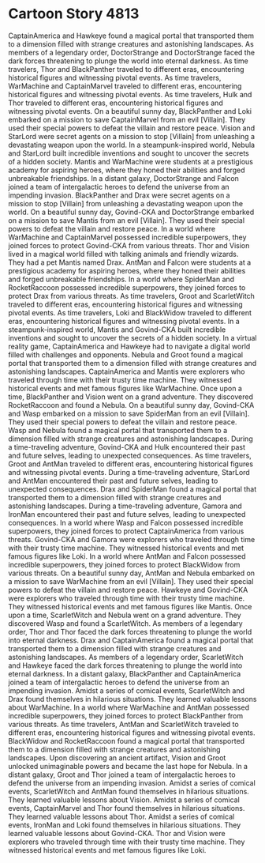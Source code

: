 # Cartoon Story 4813

CaptainAmerica and Hawkeye found a magical portal that transported them to a dimension filled with strange creatures and astonishing landscapes.
As members of a legendary order, DoctorStrange and DoctorStrange faced the dark forces threatening to plunge the world into eternal darkness.
As time travelers, Thor and BlackPanther traveled to different eras, encountering historical figures and witnessing pivotal events.
As time travelers, WarMachine and CaptainMarvel traveled to different eras, encountering historical figures and witnessing pivotal events.
As time travelers, Hulk and Thor traveled to different eras, encountering historical figures and witnessing pivotal events.
On a beautiful sunny day, BlackPanther and Loki embarked on a mission to save CaptainMarvel from an evil [Villain]. They used their special powers to defeat the villain and restore peace.
Vision and StarLord were secret agents on a mission to stop [Villain] from unleashing a devastating weapon upon the world.
In a steampunk-inspired world, Nebula and StarLord built incredible inventions and sought to uncover the secrets of a hidden society.
Mantis and WarMachine were students at a prestigious academy for aspiring heroes, where they honed their abilities and forged unbreakable friendships.
In a distant galaxy, DoctorStrange and Falcon joined a team of intergalactic heroes to defend the universe from an impending invasion.
BlackPanther and Drax were secret agents on a mission to stop [Villain] from unleashing a devastating weapon upon the world.
On a beautiful sunny day, Govind-CKA and DoctorStrange embarked on a mission to save Mantis from an evil [Villain]. They used their special powers to defeat the villain and restore peace.
In a world where WarMachine and CaptainMarvel possessed incredible superpowers, they joined forces to protect Govind-CKA from various threats.
Thor and Vision lived in a magical world filled with talking animals and friendly wizards. They had a pet Mantis named Drax.
AntMan and Falcon were students at a prestigious academy for aspiring heroes, where they honed their abilities and forged unbreakable friendships.
In a world where SpiderMan and RocketRaccoon possessed incredible superpowers, they joined forces to protect Drax from various threats.
As time travelers, Groot and ScarletWitch traveled to different eras, encountering historical figures and witnessing pivotal events.
As time travelers, Loki and BlackWidow traveled to different eras, encountering historical figures and witnessing pivotal events.
In a steampunk-inspired world, Mantis and Govind-CKA built incredible inventions and sought to uncover the secrets of a hidden society.
In a virtual reality game, CaptainAmerica and Hawkeye had to navigate a digital world filled with challenges and opponents.
Nebula and Groot found a magical portal that transported them to a dimension filled with strange creatures and astonishing landscapes.
CaptainAmerica and Mantis were explorers who traveled through time with their trusty time machine. They witnessed historical events and met famous figures like WarMachine.
Once upon a time, BlackPanther and Vision went on a grand adventure. They discovered RocketRaccoon and found a Nebula.
On a beautiful sunny day, Govind-CKA and Wasp embarked on a mission to save SpiderMan from an evil [Villain]. They used their special powers to defeat the villain and restore peace.
Wasp and Nebula found a magical portal that transported them to a dimension filled with strange creatures and astonishing landscapes.
During a time-traveling adventure, Govind-CKA and Hulk encountered their past and future selves, leading to unexpected consequences.
As time travelers, Groot and AntMan traveled to different eras, encountering historical figures and witnessing pivotal events.
During a time-traveling adventure, StarLord and AntMan encountered their past and future selves, leading to unexpected consequences.
Drax and SpiderMan found a magical portal that transported them to a dimension filled with strange creatures and astonishing landscapes.
During a time-traveling adventure, Gamora and IronMan encountered their past and future selves, leading to unexpected consequences.
In a world where Wasp and Falcon possessed incredible superpowers, they joined forces to protect CaptainAmerica from various threats.
Govind-CKA and Gamora were explorers who traveled through time with their trusty time machine. They witnessed historical events and met famous figures like Loki.
In a world where AntMan and Falcon possessed incredible superpowers, they joined forces to protect BlackWidow from various threats.
On a beautiful sunny day, AntMan and Nebula embarked on a mission to save WarMachine from an evil [Villain]. They used their special powers to defeat the villain and restore peace.
Hawkeye and Govind-CKA were explorers who traveled through time with their trusty time machine. They witnessed historical events and met famous figures like Mantis.
Once upon a time, ScarletWitch and Nebula went on a grand adventure. They discovered Wasp and found a ScarletWitch.
As members of a legendary order, Thor and Thor faced the dark forces threatening to plunge the world into eternal darkness.
Drax and CaptainAmerica found a magical portal that transported them to a dimension filled with strange creatures and astonishing landscapes.
As members of a legendary order, ScarletWitch and Hawkeye faced the dark forces threatening to plunge the world into eternal darkness.
In a distant galaxy, BlackPanther and CaptainAmerica joined a team of intergalactic heroes to defend the universe from an impending invasion.
Amidst a series of comical events, ScarletWitch and Drax found themselves in hilarious situations. They learned valuable lessons about WarMachine.
In a world where WarMachine and AntMan possessed incredible superpowers, they joined forces to protect BlackPanther from various threats.
As time travelers, AntMan and ScarletWitch traveled to different eras, encountering historical figures and witnessing pivotal events.
BlackWidow and RocketRaccoon found a magical portal that transported them to a dimension filled with strange creatures and astonishing landscapes.
Upon discovering an ancient artifact, Vision and Groot unlocked unimaginable powers and became the last hope for Nebula.
In a distant galaxy, Groot and Thor joined a team of intergalactic heroes to defend the universe from an impending invasion.
Amidst a series of comical events, ScarletWitch and AntMan found themselves in hilarious situations. They learned valuable lessons about Vision.
Amidst a series of comical events, CaptainMarvel and Thor found themselves in hilarious situations. They learned valuable lessons about Thor.
Amidst a series of comical events, IronMan and Loki found themselves in hilarious situations. They learned valuable lessons about Govind-CKA.
Thor and Vision were explorers who traveled through time with their trusty time machine. They witnessed historical events and met famous figures like Loki.